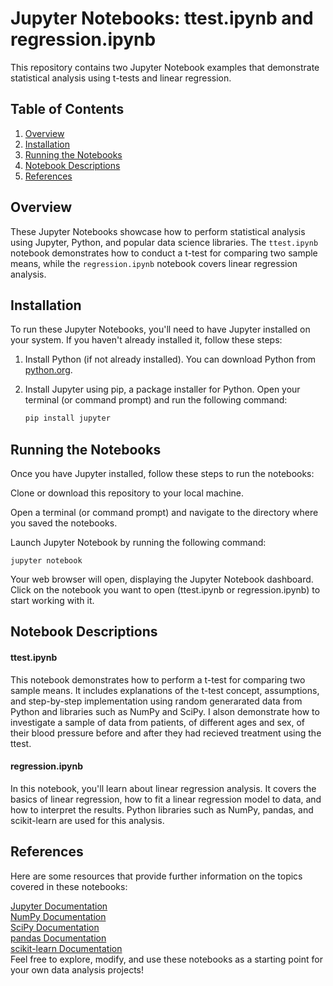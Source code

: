 # Jupyter Notebooks: ttest.ipynb and regression.ipynb

This repository contains two Jupyter Notebook examples that demonstrate statistical analysis using t-tests and linear regression.

## Table of Contents

1. [Overview](#overview)
2. [Installation](#installation)
3. [Running the Notebooks](#running-the-notebooks)
4. [Notebook Descriptions](#notebook-descriptions)
5. [References](#references)

## Overview

These Jupyter Notebooks showcase how to perform statistical analysis using Jupyter, Python, and popular data science libraries. The `ttest.ipynb` notebook demonstrates how to conduct a t-test for comparing two sample means, while the `regression.ipynb` notebook covers linear regression analysis.

## Installation

To run these Jupyter Notebooks, you'll need to have Jupyter installed on your system. If you haven't already installed it, follow these steps:

1. Install Python (if not already installed). You can download Python from [python.org](https://www.python.org/downloads/).

2. Install Jupyter using pip, a package installer for Python. Open your terminal (or command prompt) and run the following command:
   
   ```bash
   pip install jupyter
   ```

## Running the Notebooks
Once you have Jupyter installed, follow these steps to run the notebooks:  

Clone or download this repository to your local machine.  

Open a terminal (or command prompt) and navigate to the directory where you saved the notebooks.  

Launch Jupyter Notebook by running the following command:  
```
jupyter notebook
```
Your web browser will open, displaying the Jupyter Notebook dashboard. Click on the notebook you want to open (ttest.ipynb or regression.ipynb) to start working with it.

## Notebook Descriptions
#### ttest.ipynb
This notebook demonstrates how to perform a t-test for comparing two sample means. It includes explanations of the t-test concept, assumptions, and step-by-step implementation using random generarated data from Python and libraries such as NumPy and SciPy. I alson demonstrate how to investigate a sample of data from patients, of different ages and sex, of their blood pressure before and after they had recieved treatment using the ttest.

#### regression.ipynb
In this notebook, you'll learn about linear regression analysis. It covers the basics of linear regression, how to fit a linear regression model to data, and how to interpret the results. Python libraries such as NumPy, pandas, and scikit-learn are used for this analysis.

## References
Here are some resources that provide further information on the topics covered in these notebooks:

[Jupyter Documentation](https://docs.jupyter.org/en/latest/)  
[NumPy Documentation](https://numpy.org/doc/)  
[SciPy Documentation](https://docs.scipy.org/doc//scipy/index.html)  
[pandas Documentation](https://pandas.pydata.org/docs/)  
[scikit-learn Documentation](https://scikit-learn.org/stable/index.html)   
Feel free to explore, modify, and use these notebooks as a starting point for your own data analysis projects!